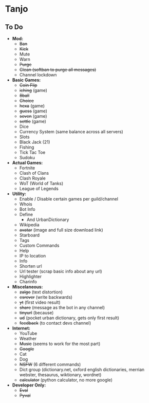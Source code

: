 # Tanjo

## To Do
- **Mod:**
	- ~~Ban~~
	- ~~Kick~~
	- Mute
	- Warn
	- ~~Purge~~	
	- ~~Clean (softban to purge all messages)~~
	- Channel lockdown
- **Basic Games:**
	- ~~Coin Flip~~
	- ~~iching~~ (game)
	- ~~8ball~~
	- ~~Choice~~
	- ~~hexa~~ (game)
	- ~~guess~~ (game)
	- ~~seven~~ (game)
	- ~~settle~~ (game)
	- Dice
	- Currency System (same balance across all servers)
	- Slots
	- Black Jack (21)
	- Fishing
	- Tick Tac Toe
	- Sudoku
- **Actual Games:**
	- Fortnite
	- Clash of Clans
	- Clash Royale
	- WoT (World of Tanks)
	- League of Legends
- **Utility:**
	- Enable / Disable certain games per guild/channel
	- Whois
	- Bot Info
	- Define
		- And UrbanDictionary
	- Wikipedia
	- ~~avatar~~ (image and full size download link)
	- Starboard
	- Tags
	- Custom Commands
	- Help
	- IP to location
	- Info
	- Shorten url
	- Url tester (scrap basic info about any url)
	- Highlighter
	- Charinfo
- **Miscelaneous:**
	- ~~zalgo~~ (text distortion)
	- ~~esrever~~ (write backwards)
	- ~~yt~~ (first video result)
	- ~~share~~ (message as the bot in any channel)
	- ~~tinyurl~~ (because)
	- ~~ud~~ (pocket urban dictionary, gets only first result)
	- ~~feedback~~ (to contact devs channel)
- **Internet:**
	- YouTube	
	- Weather
	- ~~Music~~ (seems to work for the most part)
	- ~~Google~~
	- Cat
	- Dog
	- ~~NSFW~~ (6 different commands)
	- Dict group (dictionary.net, oxford english dictionaries, merrian webster, thesaurus, wiktionary, wordnet)
	- ~~calculator~~ (python calculator, no more google)
- **Developer Only:**
	- ~~Eval~~
	- ~~Pyval~~
